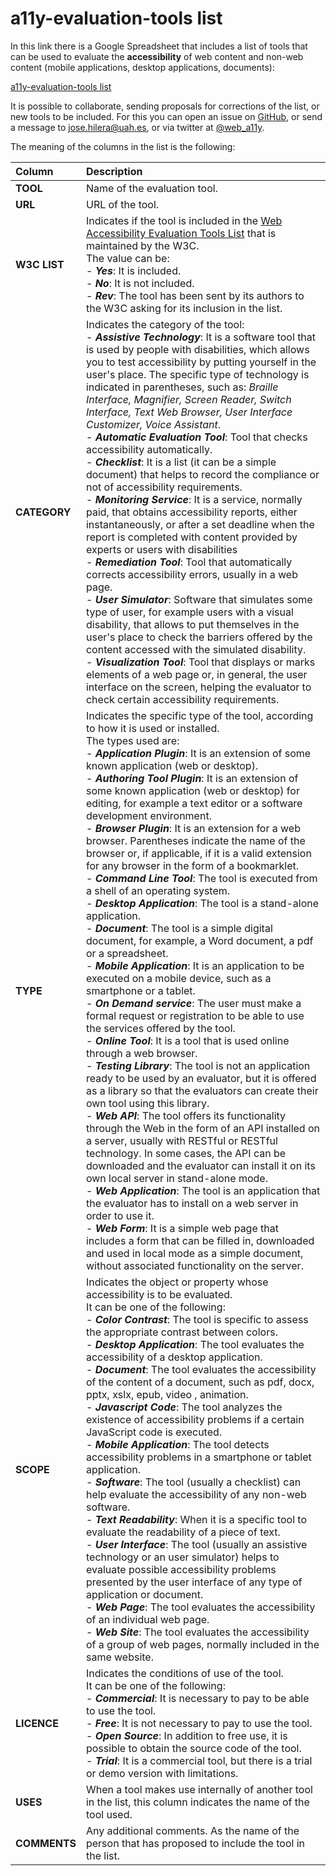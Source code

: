 # a11y-evaluation-tools list

In this link there is a Google Spreadsheet that includes a list of tools that can be used to evaluate the **accessibility** of web content and non-web content (mobile applications, desktop applications, documents):

[a11y-evaluation-tools list](https://docs.google.com/spreadsheets/d/10CTezA0iDdaWggaqxuHawj-5u8YXdZeWBJsIkuvJ364/edit?usp=sharing)

It is possible to collaborate, sending proposals for corrections of the list, or new tools to be included. For this you can open an issue on [GitHub](https://github.com/josehilera/a11y-evaluation-tools), or send a message to jose.hilera@uah.es, or via twitter at [@web_a11y](https://twitter.com/web_a11y).

The meaning of the columns in the list is the following:


| Column          | Description                                                  |
| :------------- | :----------------------------------------------------------- |
| **TOOL**       | Name of the evaluation tool.                                 |
| **URL**        | URL of the tool.                                             |
| **W3C LIST**   | Indicates if the tool is included in the [Web Accessibility Evaluation Tools List](https://www.w3.org/WAI/ER/tools/) that is maintained by the W3C.<br />The value can be:<br />- ***Yes***: It is included.<br />- ***No***: It is not included.<br />- ***Rev***: The tool has been sent by its authors to the W3C asking for its inclusion in the list. |
| **CATEGORY**   | Indicates the category of the tool:<br />- ***Assistive Technology***:  It is a software tool that is used by people with disabilities, which allows you to test accessibility by putting yourself in the user's place. The specific type of technology is indicated in parentheses, such as: *Braille Interface, Magnifier, Screen Reader, Switch Interface, Text Web Browser, User Interface Customizer, Voice Assistant*. <br />- ***Automatic Evaluation Tool***:  Tool that checks accessibility automatically. <br />- ***Checklist***:  It is a list (it can be a simple document) that helps to record the compliance or not of accessibility requirements. <br />- ***Monitoring Service***:  It is a service, normally paid, that obtains accessibility reports, either instantaneously, or after a set deadline when the report is completed with content provided by experts or users with disabilities<br />- ***Remediation Tool***:  Tool that automatically corrects accessibility errors, usually in a web page.<br />- ***User Simulator***:  Software that simulates some type of user, for example users with a visual disability, that allows to put themselves in the user's place to check the barriers offered by the content accessed with the simulated disability.<br />- ***Visualization Tool***:   Tool that displays or marks elements of a web page or, in general, the user interface on the screen, helping the evaluator to check certain accessibility requirements. |
| **TYPE** | Indicates the specific type of the tool,  according to how it is used or installed.<br />The types used are:<br />- ***Application Plugin***:  It is an extension of some known application (web or desktop). <br />- ***Authoring Tool Plugin***: It is an extension of some known application (web or desktop) for editing, for example a text editor or a software development environment. <br />- ***Browser Plugin***:  It is an extension for a web browser. Parentheses indicate the name of the browser or, if applicable, if it is a valid extension for any browser in the form of a bookmarklet. <br />- ***Command Line Tool***: The tool is executed from a shell of an operating system.<br />- ***Desktop Application***:  The tool is a stand-alone application.<br />- ***Document***:  The tool is a simple digital document, for example, a Word document, a pdf or a spreadsheet.<br />- ***Mobile Application***:  It is an application to be executed on a mobile device, such as a smartphone or a tablet.<br />- ***On Demand service***:  The user must make a formal request or registration to be able to use the services offered by the tool.<br />- ***Online Tool***:  It is a tool that is used online through a web browser.<br />- ***Testing Library***:  The tool is not an application ready to be used by an evaluator, but it is offered as a library so that the evaluators can create their own tool using this library.<br />- ***Web API***:  The tool offers its functionality through the Web in the form of an API installed on a server, usually with RESTful or RESTful technology. In some cases, the API can be downloaded and the evaluator can install it on its own local server in stand-alone mode.<br />- ***Web Application***:  The tool is an application that the evaluator has to install on a web server in order to use it.<br />- ***Web Form***:  It is a simple web page that includes a form that can be filled in, downloaded and used in local mode as a simple document, without associated functionality on the server. |
| **SCOPE**      | Indicates the object or property whose accessibility is to be evaluated.<br /> It can be one of the following:<br />- ***Color Contrast***:  The tool is specific to assess the appropriate contrast between colors. <br />- ***Desktop Application***:  The tool evaluates the accessibility of a desktop application.<br />- ***Document***:  The tool evaluates the accessibility of the content of a document, such as pdf, docx, pptx, xslx, epub, video , animation.<br />- ***Javascript Code***:  The tool analyzes the existence of accessibility problems if a certain JavaScript code is executed. <br />- ***Mobile Application***:  The tool detects accessibility problems in a smartphone or tablet application. <br />- ***Software***:  The tool (usually a checklist) can help evaluate the accessibility of any non-web software.<br />- ***Text Readability***:  When it is a specific tool to evaluate the readability of a piece of text.<br />- ***User Interface***:  The tool (usually an assistive technology or an user simulator) helps to evaluate possible accessibility problems presented by the user interface of any type of application or document.<br />- ***Web Page***:  The tool evaluates the accessibility of an individual web page. <br />- ***Web Site***:  The tool evaluates the accessibility of a group of web pages, normally included in the same website. <br /> |
| **LICENCE**    | Indicates the conditions of use of the tool. <br />It can be one of the following:<br />- ***Commercial***:  It is necessary to pay to be able to use the tool.<br />- ***Free***:  It is not necessary to pay to use the tool.<br />- ***Open Source***:  In addition to free use, it is possible to obtain the source code of the tool.<br />- ***Trial***:  It is a commercial tool, but there is a trial or demo version with limitations.<br /> |
| **USES**  | When a tool makes use internally of another tool in the list, this column indicates the name of the tool used. |
| **COMMENTS**   | Any additional comments. As the name of the person that has proposed to include the tool in the list. |
